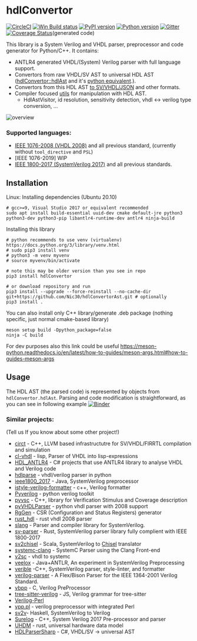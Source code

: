 # hdlConvertor
[![CircleCI](https://circleci.com/gh/Nic30/hdlConvertor.svg?style=svg)](https://circleci.com/gh/Nic30/hdlConvertor)
[![Win Build status](https://ci.appveyor.com/api/projects/status/e3cvi3ig5y4vni7e?svg=true)](https://ci.appveyor.com/project/nic30/hdlconvertor)
[![PyPI version](https://badge.fury.io/py/hdlConvertor.svg)](http://badge.fury.io/py/hdlConvertor)
[![Python version](https://img.shields.io/pypi/pyversions/hdlConvertor.svg)](https://img.shields.io/pypi/pyversions/hdlConvertor.svg)
[![Gitter](https://badges.gitter.im/hdlConvertor/community.svg)](https://gitter.im/hdlConvertor/community?utm_source=badge&utm_medium=badge&utm_campaign=pr-badge)
[![Coverage Status](https://coveralls.io/repos/github/Nic30/hdlConvertor/badge.svg?branch=master)](https://coveralls.io/github/Nic30/hdlConvertor?branch=master)(generated code)

This library is a System Verilog and VHDL parser, preprocessor and code generator for Python/C++.
It contains:

   * ANTLR4 generated VHDL/(System) Verilog parser with full language support.
   * Convertors from raw VHDL/SV AST to universal HDL AST ([hdlConvertor::hdlAst](https://github.com/Nic30/hdlConvertor/tree/master/include/hdlConvertor/hdlAst) and it's [python equivalent](https://github.com/Nic30/hdlConvertorAst/tree/master/hdlConvertorAst/hdlAst).).
   * Convertors from this HDL AST [to SV/VHDL/JSON](https://github.com/Nic30/hdlConvertorAst/tree/master/hdlConvertorAst/to) and other formats.
   * Compiler focused [utils](https://github.com/Nic30/hdlConvertorAst/tree/master/hdlConvertorAst/translate) for manipulation with HDL AST.
       * HdlAstVisitor, id resolution, sensitivity detection, vhdl <-> verilog type conversion, ...

![overview](https://raw.githubusercontent.com/Nic30/hdlConvertor/master/doc/hdlConvertor_overview.png)


### Supported languages:
* [IEEE 1076-2008 (VHDL 2008)](https://ieeexplore.ieee.org/document/4772740) and all previous standard, (currently without `tool_directive` and `PSL`)
* [IEEE 1076-2019] WIP
* [IEEE 1800-2017 (SystemVerilog 2017)](https://ieeexplore.ieee.org/document/8299595) and all previous standards.


## Installation

Linux:
Installing dependencies (Ubuntu 20.10)
```
# gcc>=9, Visual Studio 2017 or equivalent recommended
sudo apt install build-essential uuid-dev cmake default-jre python3 python3-dev python3-pip libantlr4-runtime-dev antlr4 ninja-build
```

Installing this library
```
# python recommends to use venv (virtualenv) https://docs.python.org/3/library/venv.html
# sudo pip3 install venv
# python3 -m venv myvenv
# source myvenv/bin/activate

# note this may be older version than you see in repo
pip3 install hdlConvertor

# or download repository and run
pip3 install --upgrade --force-reinstall --no-cache-dir git+https://github.com/Nic30/hdlConvertorAst.git # optionally
pip3 install .
```

You can also install only C++ library/generate .deb package (nothing specific, just normal cmake-based library)
```
meson setup build -Dpython_package=false
ninja -C build
```
For dev purposes also this link could be useful https://meson-python.readthedocs.io/en/latest/how-to-guides/meson-args.html#how-to-guides-meson-args

## Usage

The HDL AST (the parsed code) is represented by objects from `hdlConvertor.hdlAst`. Parsing and code modification is straightforward, as you can see in following example [![Binder](https://mybinder.org/badge_logo.svg)](https://mybinder.org/v2/gh/Nic30/hdlConvertor/master?filepath=notebooks%2F01_parse_and_dump.ipynb)


### Similar projects:
(Tell us If you know about some other project!)

* [circt](https://github.com/llvm/circt) - C++, LLVM based infrastructutre for SV/VHDL/FIRRTL compilation and simulation
* [cl-vhdl](https://github.com/mabragor/cl-vhdl) - lisp, Parser of VHDL into lisp-expressions
* [HDL_ANTLR4](https://github.com/denisgav/HDL_ANTLR4) - C# projects that use ANTLR4 library to analyse VHDL and Verilog code
* [hdlparse](https://github.com/kevinpt/hdlparse/) - vhdl/verilog parser in python
* [ieee1800_2017](https://github.com/veriktig/ieee1800_2017) - Java, SystemVerilog preprocessor
* [istyle-verilog-formatter](https://github.com/thomasrussellmurphy/istyle-verilog-formatter) - c++, Verilog formatter
* [Pyverilog](https://github.com/PyHDI/Pyverilog) - python verilog toolkit
* [pyvsc](https://github.com/fvutils/pyvsc) - C++, library for Verification Stimulus and Coverage description
* [pyVHDLParser](https://github.com/Paebbels/pyVHDLParser) - python vhdl parser with 2008 support
* [RgGen](https://github.com/rggen/rggen) - CSR (Configuration and Status Registers) generator
* [rust_hdl](https://github.com/kraigher/rust_hdl) - rust vhdl 2008 parser
* [slang](https://github.com/MikePopoloski/slang) - Parser and compiler library for SystemVerilog.
* [sv-parser](https://github.com/dalance/sv-parser) - Rust, SystemVerilog parser library fully complient with IEEE 1800-2017
* [sv2chisel](https://github.com/ovh/sv2chisel) - Scala, SystemVerilog to [Chisel](https://github.com/chipsalliance/chisel3) translator
* [systemc-clang](https://github.com/anikau31/systemc-clang) - SystemC Parser using the Clang Front-end
* [v2sc](https://github.com/denisgav/v2sc) - vhdl to systemc
* [veelox](https://github.com/martinda/veelox) - Java+ANTLR, An experiment in SystemVerilog Preprocessing
* [verible](https://github.com/chiplicity/verible) -C++, SystemVerilog parser, style-linter, and formatter
* [verilog-parser](https://github.com/ben-marshall/verilog-parser) - A Flex/Bison Parser for the IEEE 1364-2001 Verilog Standard.
* [vbpp](https://github.com/balanx/vbpp) - C, Verilog PreProcessor
* [tree-sitter-verilog](https://github.com/tree-sitter/tree-sitter-verilog) - JS,  Verilog grammar for tree-sitter
* [Verilog-Perl](https://metacpan.org/pod/Verilog-Perl)
* [vpp.pl](https://www.beyond-circuits.com/wordpress/vpp-pl-man-page/) - verilog preprocessor with integrated Perl
* [sv2v](https://github.com/zachjs/sv2v)- Haskell, SystemVerilog to Verilog
* [Surelog](https://github.com/alainmarcel/Surelog) - C++, System Verilog 2017 Pre-processor and parser
* [UHDM](https://github.com/alainmarcel/UHDM) - rust, universal hardware data model
* [HDLParserSharp](https://github.com/Aperture-Electronic/HDLParserSharp) - C#, VHDL/SV -> universal AST

